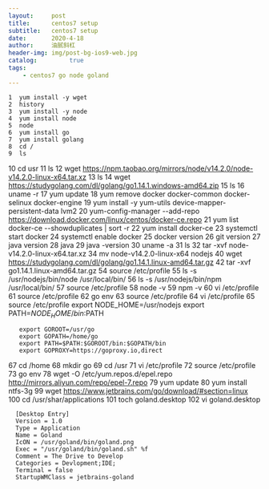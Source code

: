 ```yaml
---
layout:     post
title:      centos7 setup
subtitle:   centos7 setup
date:       2020-4-18
author:     油腻斜杠
header-img: img/post-bg-ios9-web.jpg
catalog:         true
tags:
    - centos7 go node goland
---
```


    1  yum install -y wget
    2  history
    3  yum install -y node
    4  yum install node
    5  node
    6  yum install go
    7  yum install golang
    8  cd /
    9  ls
   10  cd usr
   11  ls
   12  wget https://npm.taobao.org/mirrors/node/v14.2.0/node-v14.2.0-linux-x64.tar.xz
   13  ls
   14  wget https://studygolang.com/dl/golang/go1.14.1.windows-amd64.zip
   15  ls
   16  uname -r
   17  yum update
   18  yum remove docker docker-common docker-selinux docker-engine
   19  yum install -y yum-utils device-mapper-persistent-data lvm2
   20  yum-config-manager --add-repo https://download.docker.com/linux/centos/docker-ce.repo
   21  yum list docker-ce --showduplicates | sort -r
   22  yum install docker-ce
   23  systemctl start docker
   24  systemctl enable docker
   25  docker version
   26  git version
   27  java version
   28  java
   29  java -version
   30  uname -a
   31  ls
   32  tar -xvf node-v14.2.0-linux-x64.tar.xz
   34  mv node-v14.2.0-linux-x64 nodejs
   40  wget https://studygolang.com/dl/golang/go1.14.1.linux-amd64.tar.gz
   42  tar -xvf go1.14.1.linux-amd64.tar.gz
   54  source /etc/profile
   55  ls -s /usr/nodejs/bin/node /usr/local/bin/
   56  ls -s /usr/nodejs/bin/npm /usr/local/bin/
   57  source /etc/profile
   58  node -v
   59  npm -v
   60  vi /etc/profile
   61  source /etc/profile
   62  go env
   63  source /etc/profile
   64  vi /etc/profile
   65  source /etc/profile
       export NODE_HOME=/usr/nodejs
       export PATH=$NODE_HOME/bin:$PATH

       export GOROOT=/usr/go
       export GOPATH=/home/go
       export PATH=$PATH:$GOROOT/bin:$GOPATH/bin
       export GOPROXY=https://goproxy.io,direct
   67  cd /home
   68  mkdir go
   69  cd /usr
   71  vi /etc/profile
   72  source /etc/profile
   73  go env
   78  wget -O /etc/yum.repos.d/epel.repo http://mirrors.aliyun.com/repo/epel-7.repo
   79  yum update
   80  yum install ntfs-3g
   99  wget https://www.jetbrains.com/go/download/#section=linux
   100 cd /usr/shar/applications
   101 toch goland.desktop
   102 vi goland.desktop
       
      [Desktop Entry]
      Version = 1.0
      Type = Application
      Name = Goland
      IcON = /usr/goland/bin/goland.png
      Exec = "/usr/goland/bin/goland.sh" %f
      Comment = The Drive to Develop
      Categories = Devlopment;IDE;
      Terminal = false
      StartupWMClass = jetbrains-goland


